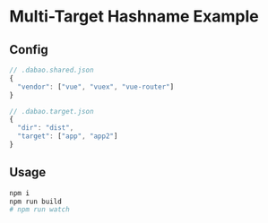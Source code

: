 # Multi-Target Hashname Example

## Config

```js
// .dabao.shared.json
{
  "vendor": ["vue", "vuex", "vue-router"]
}
```

```js
// .dabao.target.json
{
  "dir": "dist",
  "target": ["app", "app2"]
}
```

## Usage

```bash
npm i
npm run build
# npm run watch
```
